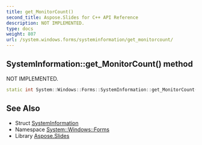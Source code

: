 ```yaml
---
title: get_MonitorCount()
second_title: Aspose.Slides for C++ API Reference
description: NOT IMPLEMENTED.
type: docs
weight: 807
url: /system.windows.forms/systeminformation/get_monitorcount/
---
```

## SystemInformation::get_MonitorCount() method


NOT IMPLEMENTED.

```cpp
static int System::Windows::Forms::SystemInformation::get_MonitorCount()
```


## See Also

* Struct [SystemInformation](../)
* Namespace [System::Windows::Forms](../../)
* Library [Aspose.Slides](../../../)